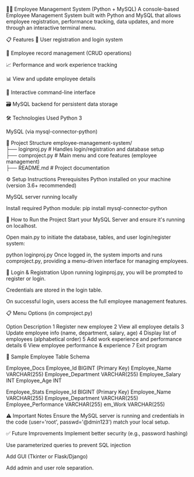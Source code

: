 👨‍💼 Employee Management System (Python + MySQL)
A console-based Employee Management System built with Python and MySQL that allows employee registration, performance tracking, data updates, and more through an interactive terminal menu.

📋 Features
🔐 User registration and login system

👤 Employee record management (CRUD operations)

📈 Performance and work experience tracking

📊 View and update employee details

🧠 Interactive command-line interface

🗃️ MySQL backend for persistent data storage

🛠️ Technologies Used
Python 3

MySQL (via mysql-connector-python)

📂 Project Structure
employee-management-system/
<br>
├── loginproj.py           # Handles login/registration and database setup
<br>
├── comproject.py     # Main menu and core features (employee management)
<br>
├── README.md         # Project documentation

⚙️ Setup Instructions
Prerequisites
Python installed on your machine (version 3.6+ recommended)

MySQL server running locally

Install required Python module:
pip install mysql-connector-python

🚀 How to Run the Project
Start your MySQL Server and ensure it's running on localhost.

Open main.py to initiate the database, tables, and user login/register system:

python loginproj.py
Once logged in, the system imports and runs comproject.py, providing a menu-driven interface for managing employees.

🔐 Login & Registration
Upon running loginproj.py, you will be prompted to register or login.

Credentials are stored in the login table.

On successful login, users access the full employee management features.

📋 Menu Options (in comproject.py)

Option	Description
1	Register new employee
2	View all employee details
3	Update employee info (name, department, salary, age)
4	Display list of employees (alphabetical order)
5	Add work experience and performance details
6	View employee performance & experience
7	Exit program

🧾 Sample Employee Table Schema

Employee_Docs
Employee_Id        BIGINT (Primary Key)
Employee_Name      VARCHAR(255)
Employee_Department VARCHAR(255)
Employee_Salary    INT
Employee_Age       INT

Employee_Stats
Employee_Id         BIGINT (Primary Key)
Employee_Name       VARCHAR(255)
Employee_Department VARCHAR(255)
Employee_Performance VARCHAR(255)
em_Work            VARCHAR(255)

⚠️ Important Notes
Ensure the MySQL server is running and credentials in the code (user='root', passwd='@dmin123') match your local setup.

✅ Future Improvements
Implement better security (e.g., password hashing)

Use parameterized queries to prevent SQL injection

Add GUI (Tkinter or Flask/Django)

Add admin and user role separation.
